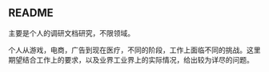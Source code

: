 ## README

主要是个人的调研文档研究，不限领域。

个人从游戏，电商，广告到现在医疗，不同的阶段，工作上面临不同的挑战。这里期望结合工作上的要求，以及业界工业界上的实际情况，给出较为详尽的问题。



